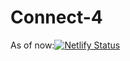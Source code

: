 # Connect-4

As of now:[![Netlify Status](https://api.netlify.com/api/v1/badges/0f94db6b-3a1b-4772-b3b4-7f205622866d/deploy-status)](https://app.netlify.com/sites/connect-4-win/deploys)

